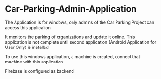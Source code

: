 # Car-Parking-Admin-Application
The Application is for windows, only admins of the Car Parking Project can access this application

It monitors the parking of organizations and update it online. This application is not complete until second application 
(Android Application for User Only) is installed

To use this windows application, a machine is created, connect that machine with this application

Firebase is configured as backend

